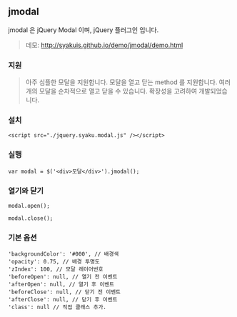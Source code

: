 ## jmodal
jmodal 은 jQuery Modal 이며, jQuery 플러그인 입니다.

> 데모: http://syakuis.github.io/demo/jmodal/demo.html

### 지원
> 아주 심플한 모달을 지원합니다.
모달을 열고 닫는 method 를 지원합니다.
여러개의 모달을 순차적으로 열고 닫을 수 있습니다.
확장성을 고려하여 개발되었습니다.

### 설치
```
<script src="./jquery.syaku.modal.js" /></script>
```

### 실행
```
var modal = $('<div>모달</div>').jmodal();
```

### 열기와 닫기
```
modal.open();
```
```
modal.close();
```

### 기본 옵션
```
'backgroundColor': '#000', // 배경색
'opacity': 0.75, // 배경 투명도
'zIndex': 100, // 모달 레이어번호
'beforeOpen': null, // 열기 전 이벤트
'afterOpen': null, // 열기 후 이벤트
'beforeClose': null, // 닫기 전 이벤트
'afterClose': null, // 닫기 후 이벤트
'class': null // 직접 클래스 추가.
```